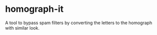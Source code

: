 # homograph-it
A tool to bypass spam filters by converting the letters to the homograph with similar look.
